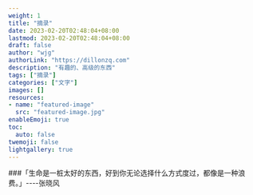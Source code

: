 ```yaml
---
weight: 1
title: "摘录"
date: 2023-02-20T02:48:04+08:00
lastmod: 2023-02-20T02:48:04+08:00
draft: false
author: "wjg"
authorLink: "https://dillonzq.com"
description: "有趣的、高级的东西"
tags: ["摘录"]
categories: ["文字"]
images: []
resources:
- name: "featured-image"
  src: "featured-image.jpg"
enableEmoji: true
toc:
  auto: false
twemoji: false
lightgallery: true
---
```


###「生命是一桩太好的东西，好到你无论选择什么方式度过，都像是一种浪费。」----张晓风